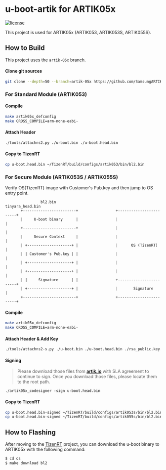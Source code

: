 
# u-boot-artik for ARTIK05x

[![license](https://img.shields.io/github/license/SamsungARTIK/u-boot-artik.svg)](./Licenses/gpl-2.0.txt)

This project is used for ARTIK05x (ARTIK053, ARTIK053S, ARTIK055S).

## How to Build

This project uses the `artik-05x` branch.

#### Clone git sources
```bash
git clone --depth=50 --branch=artik-05x https://github.com/SamsungARTIK/u-boot-artik.git
```

### For Standard Module (ARTIK053)

#### Compile
```bash
make artik05x_defconfig
make CROSS_COMPILE=arm-none-eabi-
```

#### Attach Header
```bash
./tools/attachns2.py ./u-boot.bin ./u-boot.head.bin
```

#### Copy to TizenRT
```bash
cp u-boot.head.bin ~/TizenRT/build/configs/artik053/bin/bl2.bin
```

### For Secure Module (ARTIK053S / ARTIK055S)

Verify OS(TizenRT) image with Customer's Pub.key and then jump to OS entry point.
```
                bl2.bin                                tinyara_head.bin
       +------------------------+                 +------------------------+
       |     U-boot binary      |                 |                        |
       +------------------------+                 |                        |
       |     Secure Context     |                 |                        |
       | +--------------------+ |                 |      OS (TizenRT)      |
       | | Customer's Pub.key | |                 |                        |
       | +--------------------+ |                 |                        |
       | +--------------------+ |                 |                        |
       | |     Signature      | |                 +------------------------+
       | +--------------------+ |                 |       Signature        |
       +------------------------+                 +------------------------+
```

#### Compile
```bash
make artik05x_defconfig
make CROSS_COMPILE=arm-none-eabi-
```

#### Attach Header & Add Key
```bash
./tools/attachns2-s.py ./u-boot.bin ./u-boot.head.bin ./rsa_public.key
```

#### Signing
> Please download those files from [**artik.io**](https://developer.artik.io/downloads/artik-053s/download) with SLA agreement to continue to sign.
> Once you download those files, please locate them to the root path.

```
./artik05x_codesigner -sign u-boot.head.bin
```

#### Copy to TizenRT
```bash
cp u-boot.head.bin-signed ~/TizenRT/build/configs/artik053s/bin/bl2.bin
cp u-boot.head.bin-signed ~/TizenRT/build/configs/artik055s/bin/bl2.bin
```

## How to Flashing

After moving to the [TizenRT](https://github.com/SamsungARTIK/TizenRT) project, you can download the u-boot binary to ARTIK05x with the following command:
```bash
$ cd os
$ make download bl2
```
